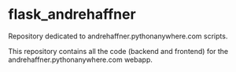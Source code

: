 # flask_andrehaffner
Repository dedicated to andrehaffner.pythonanywhere.com scripts.

This repository contains all the code (backend and frontend) for the andrehaffner.pythonanywhere.com webapp.
